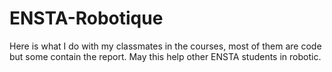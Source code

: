 # ENSTA-Robotique
Here is what I do with my classmates in the courses, most of them are code but some contain the report. May this help other ENSTA students in robotic.


